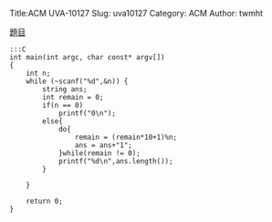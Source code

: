 Title:ACM UVA-10127
Slug: uva10127
Category: ACM
Author: twmht

[題目](http://luckycat.kshs.kh.edu.tw/homework/q10127.htm)

    :::C
    int main(int argc, char const* argv[])
    {
        int n;
        while (~scanf("%d",&n)) {
            string ans;
            int remain = 0;
            if(n == 0)
                printf("0\n");
            else{
                do{
                    remain = (remain*10+1)%n;
                    ans = ans+"1";
                }while(remain != 0);
                printf("%d\n",ans.length());
            }

        }
        
        return 0;
    }
